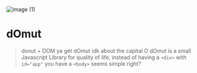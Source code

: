  ![image (1)](https://github.com/home-gihub/dOmut/assets/124263428/775d2669-d8e0-40ab-9b5b-eb22ba098fc0)
# dOmut
> donut + DOM ya get dOmut idk about the capital O
dOmut is a small Javascript Library for quality of life,
instead of having a `<div>` with `id="app"` you have a `<body>` seems simple right?
